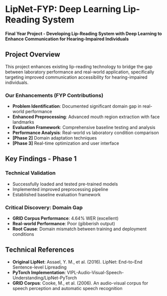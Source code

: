 ﻿# LipNet-FYP: Deep Learning Lip-Reading System

**Final Year Project - Developing Lip-Reading System with Deep Learning to Enhance Communication for Hearing-Impaired Individuals**

## Project Overview

This project enhances existing lip-reading technology to bridge the gap between laboratory performance and real-world application, specifically targeting improved communication accessibility for hearing-impaired individuals.

### Our Enhancements (FYP Contributions)
- **Problem Identification**: Documented significant domain gap in real-world performance
- **Enhanced Preprocessing**: Advanced mouth region extraction with face landmarks
- **Evaluation Framework**: Comprehensive baseline testing and analysis
- **Performance Analysis**: Real-world vs laboratory condition comparison
- **[Phase 2]** Domain adaptation techniques
- **[Phase 3]** Real-time optimization and user interface

## Key Findings - Phase 1

### Technical Validation
- Successfully loaded and tested pre-trained models
- Implemented improved preprocessing pipeline
- Established baseline evaluation framework

### Critical Discovery: Domain Gap
- **GRID Corpus Performance**: 4.64% WER (excellent)
- **Real-world Performance**: Poor (gibberish output)
- **Root Cause**: Domain mismatch between training and deployment conditions

## Technical References

- **Original LipNet**: Assael, Y. M., et al. (2016). LipNet: End-to-End Sentence-level Lipreading
- **PyTorch Implementation**: VIPL-Audio-Visual-Speech-Understanding/LipNet-PyTorch
- **GRID Corpus**: Cooke, M., et al. (2006). An audio-visual corpus for speech perception and automatic speech recognition
